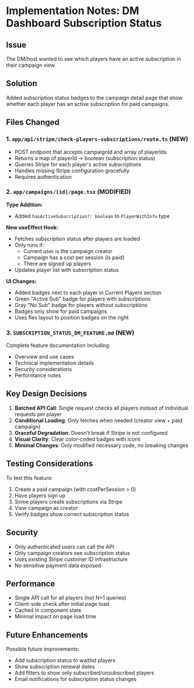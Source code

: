 # Implementation Notes: DM Dashboard Subscription Status

## Issue
The DM/host wanted to see which players have an active subscription in their campaign view.

## Solution
Added subscription status badges to the campaign detail page that show whether each player has an active subscription for paid campaigns.

## Files Changed

### 1. `app/api/stripe/check-players-subscriptions/route.ts` (NEW)
- POST endpoint that accepts campaignId and array of playerIds
- Returns a map of playerId -> boolean (subscription status)
- Queries Stripe for each player's active subscriptions
- Handles missing Stripe configuration gracefully
- Requires authentication

### 2. `app/campaigns/[id]/page.tsx` (MODIFIED)
**Type Addition:**
- Added `hasActiveSubscription?: boolean` to `PlayerWithInfo` type

**New useEffect Hook:**
- Fetches subscription status after players are loaded
- Only runs if:
  - Current user is the campaign creator
  - Campaign has a cost per session (is paid)
  - There are signed up players
- Updates player list with subscription status

**UI Changes:**
- Added badges next to each player in Current Players section
- Green "Active Sub" badge for players with subscriptions
- Gray "No Sub" badge for players without subscriptions
- Badges only show for paid campaigns
- Uses flex layout to position badges on the right

### 3. `SUBSCRIPTION_STATUS_DM_FEATURE.md` (NEW)
Complete feature documentation including:
- Overview and use cases
- Technical implementation details
- Security considerations
- Performance notes

## Key Design Decisions

1. **Batched API Call**: Single request checks all players instead of individual requests per player
2. **Conditional Loading**: Only fetches when needed (creator view + paid campaign)
3. **Graceful Degradation**: Doesn't break if Stripe is not configured
4. **Visual Clarity**: Clear color-coded badges with icons
5. **Minimal Changes**: Only modified necessary code, no breaking changes

## Testing Considerations

To test this feature:
1. Create a paid campaign (with costPerSession > 0)
2. Have players sign up
3. Some players create subscriptions via Stripe
4. View campaign as creator
5. Verify badges show correct subscription status

## Security

- Only authenticated users can call the API
- Only campaign creators see subscription status
- Uses existing Stripe customer ID infrastructure
- No sensitive payment data exposed

## Performance

- Single API call for all players (not N+1 queries)
- Client-side check after initial page load
- Cached in component state
- Minimal impact on page load time

## Future Enhancements

Possible future improvements:
- Add subscription status to waitlist players
- Show subscription renewal dates
- Add filters to show only subscribed/unsubscribed players
- Email notifications for subscription status changes
